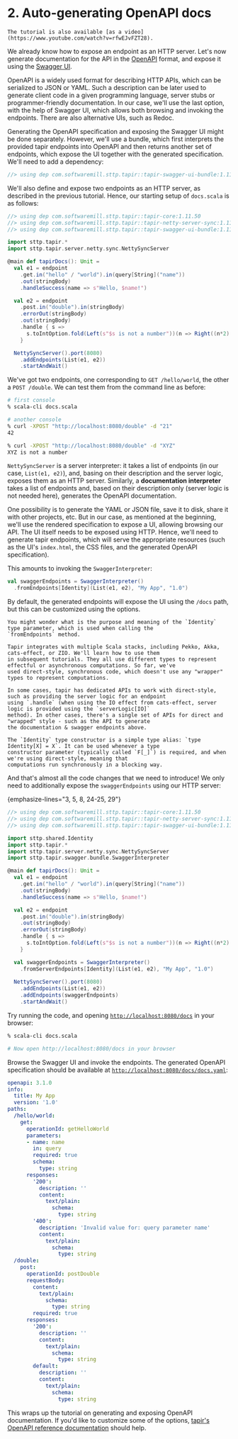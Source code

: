# 2. Auto-generating OpenAPI docs

```{note}
The tutorial is also available [as a video](https://www.youtube.com/watch?v=rfwEJvFZT28).
```

We already know how to expose an endpoint as an HTTP server. Let's now generate documentation for the API in the
[OpenAPI](https://swagger.io/specification/) format, and expose it using the [Swagger UI](https://swagger.io).

OpenAPI is a widely used format for describing HTTP APIs, which can be serialized to JSON or YAML. Such a description can
be later used to generate client code in a given programming language, server stubs or programmer-friendly
documentation. In our case, we'll use the last option, with the help of Swagger UI, which allows both browsing and
invoking the endpoints. There are also alternative UIs, such as Redoc.

Generating the OpenAPI specification and exposing the Swagger UI might be done separately. However, we'll
use a bundle, which first interprets the provided tapir endpoints into OpenAPI and then returns another set of
endpoints, which expose the UI together with the generated specification. We'll need to add a dependency:

```scala
//> using dep com.softwaremill.sttp.tapir::tapir-swagger-ui-bundle:1.11.50
```

We'll also define and expose two endpoints as an HTTP server, as described in the previous tutorial. Hence, our
starting setup of `docs.scala` is as follows:

```scala
//> using dep com.softwaremill.sttp.tapir::tapir-core:1.11.50
//> using dep com.softwaremill.sttp.tapir::tapir-netty-server-sync:1.11.50
//> using dep com.softwaremill.sttp.tapir::tapir-swagger-ui-bundle:1.11.50

import sttp.tapir.*
import sttp.tapir.server.netty.sync.NettySyncServer

@main def tapirDocs(): Unit =
  val e1 = endpoint
    .get.in("hello" / "world").in(query[String]("name"))
    .out(stringBody)
    .handleSuccess(name => s"Hello, $name!")

  val e2 = endpoint
    .post.in("double").in(stringBody)
    .errorOut(stringBody)
    .out(stringBody)
    .handle { s => 
      s.toIntOption.fold(Left(s"$s is not a number"))(n => Right((n*2).toString)) 
    }

  NettySyncServer().port(8080)
    .addEndpoints(List(e1, e2))
    .startAndWait()
```

We've got two endpoints, one corresponding to `GET /hello/world`, the other a `POST /double`. We can test them from
the command line as before:

```bash
# first console
% scala-cli docs.scala

# another console
% curl -XPOST "http://localhost:8080/double" -d "21"
42

% curl -XPOST "http://localhost:8080/double" -d "XYZ"
XYZ is not a number
```

`NettySyncServer` is a server interpreter: it takes a list of endpoints (in our case, `List(e1, e2)`), and, basing on
their description and the server logic, exposes them as an HTTP server. Similarly, a **documentation interpreter**
takes a list of endpoints and, based on their description only (server logic is not needed here), generates the OpenAPI
documentation.

One possibility is to generate the YAML or JSON file, save it to disk, share it with other projects, etc. But in our
case, as mentioned at the beginning, we'll use the rendered specification to expose a UI, allowing browsing
our API. The UI itself needs to be exposed using HTTP. Hence, we'll need to generate tapir endpoints, which will serve
the appropriate resources (such as the UI's `index.html`, the CSS files, and the generated OpenAPI specification).

This amounts to invoking the `SwaggerInterpreter`:

```scala
val swaggerEndpoints = SwaggerInterpreter()
  .fromEndpoints[Identity](List(e1, e2), "My App", "1.0")
```

By default, the generated endpoints will expose the UI using the `/docs` path, but this can be customized using the
options.

```{note}
You might wonder what is the purpose and meaning of the `Identity` type parameter, which is used when calling the 
`fromEndpoints` method. 

Tapir integrates with multiple Scala stacks, including Pekko, Akka, cats-effect, or ZIO. We'll learn how to use them
in subsequent tutorials. They all use different types to represent effectful or asynchronous computations. So far, we've 
used direct-style, synchronous code, which doesn't use any "wrapper" types to represent computations. 

In some cases, tapir has dedicated APIs to work with direct-style, such as providing the server logic for an endpoint
using `.handle` (when using the IO effect from cats-effect, server logic is provided using the `serverLogic[IO]` 
method). In other cases, there's a single set of APIs for direct and "wrapped" style - such as the API to generate
the documentation & swagger endpoints above.

The `Identity` type constructor is a simple type alias: `type Identity[X] = X`. It can be used whenever a type 
constructor parameter (typically called `F[_]`) is required, and when we're using direct-style, meaning that 
computations run synchronously in a blocking way.
```

And that's almost all the code changes that we need to introduce! We only need to additionally expose the
`swaggerEndpoints` using our HTTP server:

{emphasize-lines="3, 5, 8, 24-25, 29"}
```scala
//> using dep com.softwaremill.sttp.tapir::tapir-core:1.11.50
//> using dep com.softwaremill.sttp.tapir::tapir-netty-server-sync:1.11.50
//> using dep com.softwaremill.sttp.tapir::tapir-swagger-ui-bundle:1.11.50

import sttp.shared.Identity
import sttp.tapir.*
import sttp.tapir.server.netty.sync.NettySyncServer
import sttp.tapir.swagger.bundle.SwaggerInterpreter

@main def tapirDocs(): Unit =
  val e1 = endpoint
    .get.in("hello" / "world").in(query[String]("name"))
    .out(stringBody)
    .handleSuccess(name => s"Hello, $name!")

  val e2 = endpoint
    .post.in("double").in(stringBody)
    .out(stringBody)
    .errorOut(stringBody)
    .handle { s => 
      s.toIntOption.fold(Left(s"$s is not a number"))(n => Right((n*2).toString)) 
    }

  val swaggerEndpoints = SwaggerInterpreter()
    .fromServerEndpoints[Identity](List(e1, e2), "My App", "1.0")
 
  NettySyncServer().port(8080)
    .addEndpoints(List(e1, e2))
    .addEndpoints(swaggerEndpoints)
    .startAndWait()
```

Try running the code, and opening [`http://localhost:8080/docs`](http://localhost:8080/docs) in your browser:

```bash
% scala-cli docs.scala

# Now open http://localhost:8080/docs in your browser
```

Browse the Swagger UI and invoke the endpoints. The generated OpenAPI specification should be available at
[`http://localhost:8080/docs/docs.yaml`](http://localhost:8080/docs/docs.yaml):

```yaml
openapi: 3.1.0
info:
  title: My App
  version: '1.0'
paths:
  /hello/world:
    get:
      operationId: getHelloWorld
      parameters:
      - name: name
        in: query
        required: true
        schema:
          type: string
      responses:
        '200':
          description: ''
          content:
            text/plain:
              schema:
                type: string
        '400':
          description: 'Invalid value for: query parameter name'
          content:
            text/plain:
              schema:
                type: string
  /double:
    post:
      operationId: postDouble
      requestBody:
        content:
          text/plain:
            schema:
              type: string
        required: true
      responses:
        '200':
          description: ''
          content:
            text/plain:
              schema:
                type: string
        default:
          description: ''
          content:
            text/plain:
              schema:
                type: string
```

This wraps up the tutorial on generating and exposing OpenAPI documentation. If you'd like to customize some of the
options, [tapir's OpenAPI reference documentation](../docs/openapi.md) should help.
